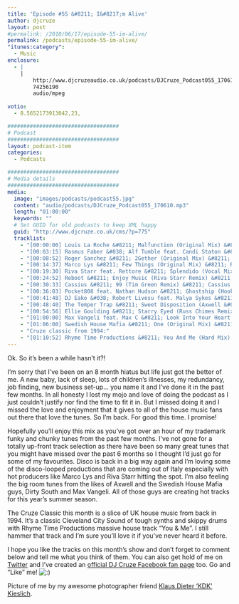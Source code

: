 ```yaml
---
title: 'Episode #55 &#8211; I&#8217;m Alive'
author: djcruze
layout: post
#permalink: /2010/06/17/episode-55-im-alive/
permalink: /podcasts/episode-55-im-alive/
"itunes:category":
  - Music
enclosure:
  - |
    |
        http://www.djcruzeaudio.co.uk/podcasts/DJCruze_Podcast055_170610.mp3
        74256190
        audio/mpeg
        
votio:
  - 8.5652173913042,23,

###################################
# Podcast
###################################
layout: podcast-item
categories:
  - Podcasts

###################################
# Media details
###################################
media:
  image: "images/podcasts/podcast55.jpg"
  content: "audio/podcasts/DJCruze_Podcast055_170610.mp3"
  length: "01:00:00"
  keywords: ""
  # Set GUID for old podcasts to keep XML happy
  guid: "http://www.djcruze.co.uk/cms/?p=775"
  tracklist:
    - "[00:00:00] Louis La Roche &#8211; Malfunction (Original Mix) &#8211; Ever After"
    - "[00:03:15] Rasmus Faber &#038; Alf Tumble feat. Candi Staton &#8211; Wilder Side (Original Mix) &#8211; Defected"
    - "[00:08:52] Roger Sanchez &#8211; 2Gether (Original Mix) &#8211; Stealth Records"
    - "[00:14:37] Marco Lys &#8211; Few Things (Original Mix) &#8211; Rising Music"
    - "[00:19:30] Riva Starr feat. Rettore &#8211; Splendido (Vocal Mix) &#8211; Snatch! Records"
    - "[00:24:52] Reboot &#8211; Enjoy Music (Riva Starr Remix) &#8211; Defected"
    - "[00:30:33] Cassius &#8211; 99 (Tim Green Remix) &#8211; Cassius Records"
    - "[00:36:03] Pocket808 feat. Nathan Hudson &#8211; Ghostship (Hook N Sling Remix) &#8211; Hussle Recordings"
    - "[00:41:48] DJ Eako &#038; Robert Livesu feat. Malya Sykes &#8211; Shine On (Eako &#038; Livesu Steel Mix) &#8211; CR2 Records"
    - "[00:48:40] The Temper Trap &#8211; Sweet Disposition (Axwell &#038; Dirty South Remix) &#8211; Infectious Records"
    - "[00:54:56] Ellie Goulding &#8211; Starry Eyed (Russ Chimes Remix) &#8211; Polydor / Cassius &#8211; The Sound Of Violence (Acapella)"
    - "[01:00:00] Max Vangeli feat. Max C &#8211; Look Into Your Heart (Original Mix) &#8211; U-Boot"
    - "[01:06:00] Swedish House Mafia &#8211; One (Original Mix) &#8211; SHM"
    - "Cruze classic from 1994:"
    - "[01:10:52] Rhyme Time Productions &#8211; You And Me (Hard Mix) &#8211; Cleveland City Records"
---
```


Ok. So it&#8217;s been a while hasn&#8217;t it?!

I&#8217;m sorry that I&#8217;ve been on an 8 month hiatus but life just got the better of me. A new baby, lack of sleep, lots of children&#8217;s illnesses, my redundancy, job finding, new business set-up&#8230; you name it and I&#8217;ve done it in the past few months. In all honesty I lost my mojo and love of doing the podcast as I just couldn&#8217;t justify nor find the time to fit it in. But I missed doing it and I missed the love and enjoyment that it gives to all of the house music fans out there that love the tunes. So I&#8217;m back. For good this time. I promise!

Hopefully you&#8217;ll enjoy this mix as you&#8217;ve got over an hour of my trademark funky and chunky tunes from the past few months. I&#8217;ve not gone for a totally up-front track selection as there have been so many great tunes that you might have missed over the past 6 months so I thought I&#8217;d just go for some of my favourites. Disco is back in a big way again and I&#8217;m loving some of the disco-looped productions that are coming out of Italy especially with hot producers like Marco Lys and Riva Starr hitting the spot. I&#8217;m also feeling the big room tunes from the likes of Axwell and the Swedish House Mafia guys, Dirty South and Max Vangeli. All of those guys are creating hot tracks for this year&#8217;s summer season.

The Cruze Classic this month is a slice of UK house music from back in 1994. It&#8217;s a classic Cleveland City Sound of tough synths and skippy drums with Rhyme Time Productions massive house track &#8220;You &#038; Me&#8221;. I still hammer that track and I&#8217;m sure you&#8217;ll love it if you&#8217;ve never heard it before.

I hope you like the tracks on this month&#8217;s show and don&#8217;t forget to comment below and tell me what you think of them. You can also get hold of me on [Twitter][2] and I&#8217;ve created an [official DJ Cruze Facebook fan page][3] too. Go and &#8220;Like&#8221; me! <img src="http://www.djcruze.co.uk/cms/wp-includes/images/smilies/icon_smile.gif" alt=":)" class="wp-smiley" /> 

Picture of me by my awesome photographer friend [Klaus Dieter &#8216;KDK&#8217; Kieslich][6].

 [1]: http://www.djcruze.co.uk/cms/wp-content/uploads/2010/06/podcast55.jpg
 [2]: http://twitter.com/djcruze
 [3]: http://www.facebook.com/housedjcruze
 [4]: http://www.djcruze.co.uk/cms/wp-content/DownloadButton.gif
 [5]: http://www.djcruzeaudio.co.uk/podcasts/DJCruze_Podcast055_170610.mp3
 [6]: http://www.facebook.com/kdk74FOTO